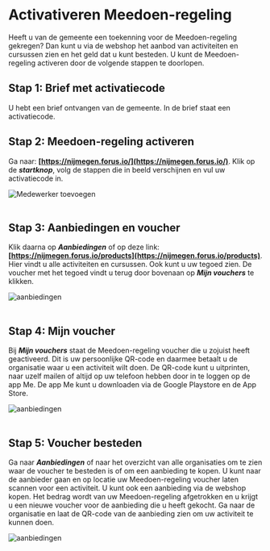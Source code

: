 # Activativeren Meedoen-regeling
Heeft u van de gemeente een toekenning voor de Meedoen-regeling gekregen? Dan kunt u via de webshop het aanbod van activiteiten en cursussen zien en het geld dat u kunt besteden. U kunt de Meedoen-regeling activeren door de volgende stappen te doorlopen.


## Stap 1: Brief met activatiecode

U hebt een brief ontvangen van de gemeente. In de brief staat een activatiecode.


## Stap 2: Meedoen-regeling activeren

Ga naar: **[https://nijmegen.forus.io/](https://nijmegen.forus.io/)**. Klik op de **_startknop_**, volg de stappen die in beeld verschijnen en vul uw activatiecode in.

<img src="https://raw.githubusercontent.com/teamforus/manuals/master/img/manual-inwoner-startknop.png" alt="Medewerker toevoegen" style="max-width:500px">
<br />&nbsp;


## Stap 3: Aanbiedingen en voucher

Klik daarna op **_Aanbiedingen_** of op deze link: **[https://nijmegen.forus.io/products](https://nijmegen.forus.io/products)**. Hier vindt u alle activiteiten en cursussen. Ook kunt u uw tegoed zien. De voucher met het tegoed vindt u terug door bovenaan op **_Mijn vouchers_** te klikken.

<img src="https://raw.githubusercontent.com/teamforus/manuals/master/img/manual-inwoner-anbiedingen.png" alt="aanbiedingen"  style="max-width:500px">
<br />&nbsp;


## Stap 4: Mijn voucher

Bij **_Mijn vouchers_** staat de Meedoen-regeling voucher die u zojuist heeft geactiveerd. Dit is uw persoonlijke QR-code en daarmee betaalt u de organisatie waar u een activiteit wilt doen. De QR-code kunt u uitprinten, naar uzelf mailen of altijd op uw telefoon hebben door in te loggen op de app Me. De app Me kunt u downloaden via de Google Playstore en de App Store.

<img src="https://raw.githubusercontent.com/teamforus/manuals/master/img/manual-inwoner-vouchers.png" alt="aanbiedingen"  style="max-width:500px">
<br />&nbsp;

## Stap 5: Voucher besteden

Ga naar **_Aanbiedingen_** of naar het overzicht van alle organisaties om te zien waar de voucher te besteden is of om een aanbieding te kopen. U kunt naar de aanbieder gaan en op locatie uw Meedoen-regeling voucher laten scannen voor een activiteit. U kunt ook een aanbieding via de webshop kopen. Het bedrag wordt van uw Meedoen-regeling afgetrokken en u krijgt u een nieuwe voucher voor de aanbieding die u heeft gekocht. Ga naar de organisatie en laat de QR-code van de aanbieding zien om uw activiteit te kunnen doen.

<img src="https://raw.githubusercontent.com/teamforus/manuals/master/img/manual-inwoner-overzicht%20organisaties.png" alt="aanbiedingen"  style="max-width:500px">
<br />&nbsp;
